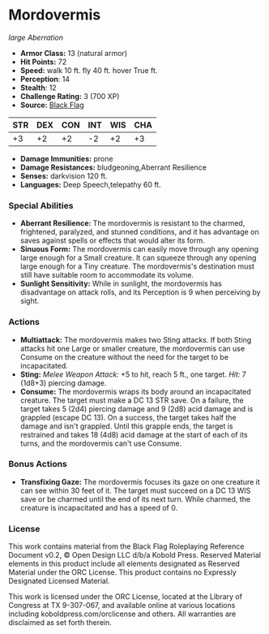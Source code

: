 # Mordovermis

*large* *Aberration*

- **Armor Class:** 13 (natural armor)
- **Hit Points:** 72 
- **Speed:** walk 10 ft. fly 40 ft. hover True ft.
- **Perception**: 14
- **Stealth**: 12
- **Challenge Rating:** 3 (700 XP)
- **Source:** [Black Flag](https://koboldpress.com/kpstore/product/tovrpg-pg-mv/)

| STR | DEX | CON | INT | WIS | CHA |
| --- | --- | --- | --- | --- | --- |
| +3 | +2 | +2 | -2 | +2 | +3 |

- **Damage Immunities:** prone
- **Damage Resistances:** bludgeoning,Aberrant Resilience
- **Senses:** darkvision 120 ft.
- **Languages:** Deep Speech,telepathy 60 ft.

### Special Abilities

- **Aberrant Resilience:** The mordovermis is resistant to the charmed, frightened, paralyzed, and stunned conditions, and it has advantage on saves against spells or effects that would alter its form.
- **Sinuous Form:** The mordovermis can easily move through any opening large enough for a Small creature. It can squeeze through any opening large enough for a Tiny creature. The mordovermis's destination must still have suitable room to accommodate its volume.
- **Sunlight Sensitivity:** While in sunlight, the mordovermis has disadvantage on attack rolls, and its Perception is 9 when perceiving by sight.

### Actions

- **Multiattack:** The mordovermis makes two Sting attacks. If both Sting attacks hit one Large or smaller creature, the mordovermis can use Consume on the creature without the need for the target to be incapacitated.
- **Sting:** _Melee Weapon Attack:_ +5 to hit, reach 5 ft., one target. _Hit:_ 7 (1d8+3) piercing damage.
- **Consume:** The mordovermis wraps its body around an incapacitated creature. The target must make a DC 13 STR save. On a failure, the target takes 5 (2d4) piercing damage and 9 (2d8) acid damage and is grappled (escape DC 13). On a success, the target takes half the damage and isn't grappled. Until this grapple ends, the target is restrained and takes 18 (4d8) acid damage at the start of each of its turns, and the mordovermis can't use Consume.

### Bonus Actions

- **Transfixing Gaze:** The mordovermis focuses its gaze on one creature it can see within 30 feet of it. The target must succeed on a DC 13 WIS save or be charmed until the end of its next turn. While charmed, the creature is incapacitated and has a speed of 0.


### License

This work contains material from the Black Flag Roleplaying Reference Document v0.2, © Open Design LLC d/b/a Kobold Press. Reserved Material elements in this product include all elements designated as Reserved Material under the ORC License. This product contains no Expressly Designated Licensed Material.

This work is licensed under the ORC License, located at the Library of Congress at TX 9-307-067, and available online at various locations including koboldpress.com/orclicense and others. All warranties are disclaimed as set forth therein.
